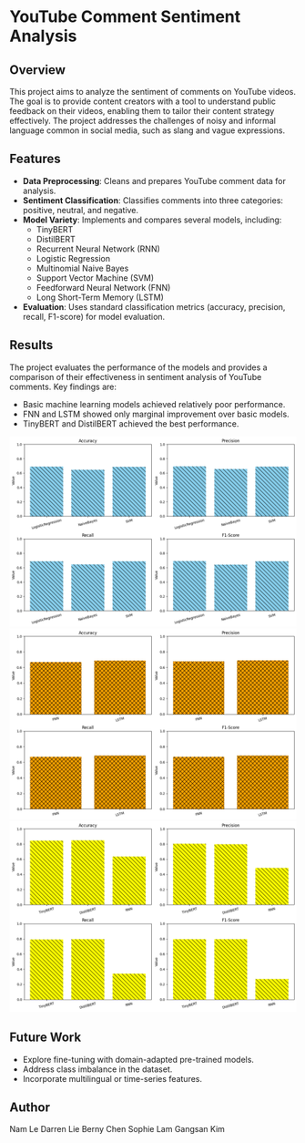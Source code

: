 # YouTube Comment Sentiment Analysis

## Overview

This project aims to analyze the sentiment of comments on YouTube videos.  The goal is to provide content creators with a tool to understand public feedback on their videos, enabling them to tailor their content strategy effectively.  The project addresses the challenges of noisy and informal language common in social media, such as slang and vague expressions.

## Features

* **Data Preprocessing**: Cleans and prepares YouTube comment data for analysis.
* **Sentiment Classification**: Classifies comments into three categories: positive, neutral, and negative.
* **Model Variety**: Implements and compares several models, including:
    * TinyBERT
    * DistilBERT
    * Recurrent Neural Network (RNN)
    * Logistic Regression
    * Multinomial Naive Bayes
    * Support Vector Machine (SVM)
    * Feedforward Neural Network (FNN)
    * Long Short-Term Memory (LSTM)
* **Evaluation**: 
Uses standard classification metrics (accuracy, precision, recall, F1-score) for model evaluation.

## Results

The project evaluates the performance of the models and provides a comparison of their effectiveness in sentiment analysis of YouTube comments. Key findings are:

* Basic machine learning models achieved relatively poor performance.
* FNN and LSTM showed only marginal improvement over basic models.
* TinyBERT and DistilBERT achieved the best performance.

![Figure_1](results/figure_1.png)
![Figure_2](results/figure_2.png)
![Figure_3](results/figure_3.png)

## Future Work

* Explore fine-tuning with domain-adapted pre-trained models.
* Address class imbalance in the dataset.
* Incorporate multilingual or time-series features.

## Author
Nam Le
Darren Lie
Berny Chen
Sophie Lam
Gangsan Kim
